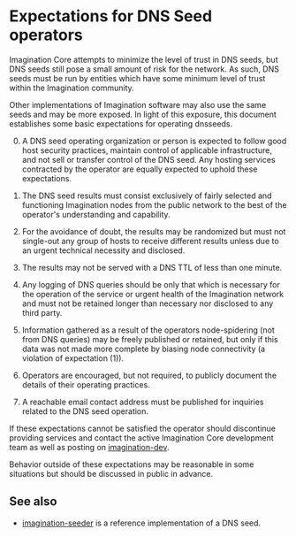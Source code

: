 Expectations for DNS Seed operators
====================================

Imagination Core attempts to minimize the level of trust in DNS seeds,
but DNS seeds still pose a small amount of risk for the network.
As such, DNS seeds must be run by entities which have some minimum
level of trust within the Imagination community.

Other implementations of Imagination software may also use the same
seeds and may be more exposed. In light of this exposure, this
document establishes some basic expectations for operating dnsseeds.

0. A DNS seed operating organization or person is expected to follow good
host security practices, maintain control of applicable infrastructure,
and not sell or transfer control of the DNS seed. Any hosting services
contracted by the operator are equally expected to uphold these expectations.

1. The DNS seed results must consist exclusively of fairly selected and
functioning Imagination nodes from the public network to the best of the
operator's understanding and capability.

2. For the avoidance of doubt, the results may be randomized but must not
single-out any group of hosts to receive different results unless due to an
urgent technical necessity and disclosed.

3. The results may not be served with a DNS TTL of less than one minute.

4. Any logging of DNS queries should be only that which is necessary
for the operation of the service or urgent health of the Imagination
network and must not be retained longer than necessary nor disclosed
to any third party.

5. Information gathered as a result of the operators node-spidering
(not from DNS queries) may be freely published or retained, but only
if this data was not made more complete by biasing node connectivity
(a violation of expectation (1)).

6. Operators are encouraged, but not required, to publicly document the
details of their operating practices.

7. A reachable email contact address must be published for inquiries
related to the DNS seed operation.

If these expectations cannot be satisfied the operator should
discontinue providing services and contact the active Imagination
Core development team as well as posting on
[imagination-dev](https://forum.imagination.international/imagination-dev).

Behavior outside of these expectations may be reasonable in some
situations but should be discussed in public in advance.

See also
----------
- [imagination-seeder](https://github.com/ImaginationInternational/imagination-seeder) is a reference implementation of a DNS seed.
